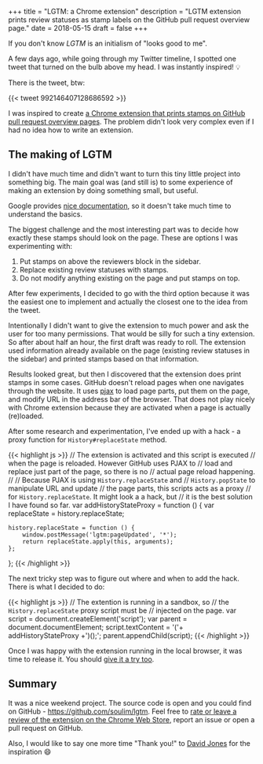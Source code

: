 +++
title = "LGTM: a Chrome extension"
description = "LGTM extension prints review statuses as stamp labels on the GitHub pull request overview page."
date = 2018-05-15
draft = false
+++

If you don't know *LGTM* is an initialism of "looks good to me".

A few days ago, while going through my Twitter timeline, I spotted one tweet that turned on the bulb above my head. I was instantly inspired! :bulb:

<!--more-->

There is the tweet, btw:

{{< tweet 992146407128686592 >}}

I was inspired to create [a Chrome extension that prints stamps on GitHub pull request overview pages](https://chrome.google.com/webstore/detail/lgtm-looks-good-to-me/mbiaidjlljbijjfbeekcocinpfamgkcl). The problem didn't look very complex even if I had no idea how to write an extension.

## The making of LGTM

I didn't have much time and didn't want to turn this tiny little project into something big. The main goal was (and still is) to some experience of making an extension by doing something small, but useful.

Google provides [nice documentation](https://developer.chrome.com/extensions), so it doesn't take much time to understand the basics.

The biggest challenge and the most interesting part was to decide how exactly these stamps should look on the page. These are options I was experimenting with:

1. Put stamps on above the reviewers block in the sidebar.
2. Replace existing review statuses with stamps.
3. Do not modify anything existing on the page and put stamps on top.

After few experiments, I decided to go with the third option because it was the easiest one to implement and actually the closest one to the idea from the tweet.

Intentionally I didn't want to give the extension to much power and ask the user for too many permissions. That would be silly for such a tiny extension. So after about half an hour, the first draft was ready to roll. The extension used information already available on the page (existing review statuses in the sidebar) and printed stamps based on that information.

Results looked great, but then I discovered that the extension does print stamps in some cases. GitHub doesn't reload pages when one navigates through the website. It uses [pjax](https://github.com/defunkt/jquery-pjax) to load page parts, put them on the page, and modify URL in the address bar of the browser. That does not play nicely with Chrome extension because they are activated when a page is actually (re)loaded.

After some research and experimentation, I've ended up with a hack - a proxy function for `History#replaceState` method.

{{< highlight js >}}
// The extension is activated and this script is executed
// when the page is reloaded. However GitHub uses PJAX to
// load and replace just part of the page, so there is no
// actual page reload happening.
//
// Because PJAX is using `History.replaceState` and
// `History.popState` to manipulate URL and update
// the page parts, this scripts acts as a proxy
// for `History.replaceState`. It might look a a hack, but
// it is the best solution I have found so far.
var addHistoryStateProxy = function () {
    var replaceState = history.replaceState;

    history.replaceState = function () {
        window.postMessage('lgtm:pageUpdated', '*');
        return replaceState.apply(this, arguments);
    };
};
{{< /highlight >}}

The next tricky step was to figure out where and when to add the hack. There is what I decided to do:

{{< highlight js >}}
// The extention is running in a sandbox, so
// the `History.replaceState` proxy script must be
// injected on the page.
var script = document.createElement('script');
var parent = document.documentElement;
script.textContent = '('+ addHistoryStateProxy +')();';
parent.appendChild(script);
{{< /highlight >}}

Once I was happy with the extension running in the local browser, it was time to release it. You should [give it a try too](https://chrome.google.com/webstore/detail/lgtm-looks-good-to-me/mbiaidjlljbijjfbeekcocinpfamgkcl).

## Summary

It was a nice weekend project. The source code is open and you could find on GitHub - <https://github.com/soulim/lgtm>. Feel free to [rate or leave a review of the extension on the Chrome Web Store](https://chrome.google.com/webstore/detail/lgtm-looks-good-to-me/mbiaidjlljbijjfbeekcocinpfamgkcl/reviews), report an issue or open a pull request on GitHub.

Also, I would like to say one more time "Thank you!" to [David Jones](https://twitter.com/d_jones) for the inspiration :smile:
